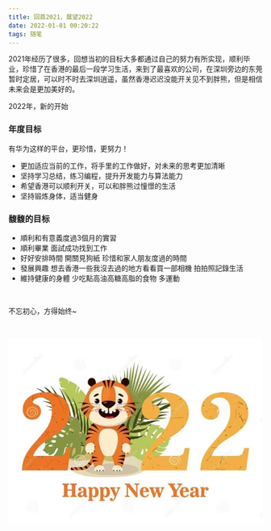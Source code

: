 ```yaml
---
title: 回首2021，展望2022
date: 2022-01-01 00:20:22
tags: 随笔
---
```



2021年经历了很多，回想当初的目标大多都通过自己的努力有所实现，顺利毕业，珍惜了在香港的最后一段学习生活，来到了最喜欢的公司，在深圳旁边的东莞暂时定居，可以时不时去深圳逍遥，虽然香港迟迟没能开关见不到胖熊，但是相信未来会是更加美好的。

2022年，新的开始

### 年度目标
有华为这样的平台，更珍惜，更努力！

- 更加适应当前的工作，将手里的工作做好，对未来的思考更加清晰
- 坚持学习总结，练习编程，提升开发能力与算法能力
- 希望香港可以顺利开关，可以和胖熊过憧憬的生活
- 坚持锻炼身体，适当健身


### 馥馥的目标
- 順利和有意義度過3個月的實習 
- 順利畢業 面試成功找到工作 
- 好好安排時間 開關見狗紙 珍惜和家人朋友度過的時間
- 發展興趣 想去香港一些我沒去過的地方看看買一部相機 拍拍照記錄生活 
- 維持健康的身體 少吃點高油高糖高脂的食物 多運動


<br>

不忘初心，方得始终~

<br>

![](/images/你好2022.jpg)